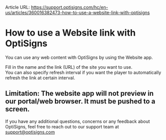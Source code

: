 Article URL: https://support.optisigns.com/hc/en-us/articles/360016382473-how-to-use-a-website-link-with-optisigns

# How to use a Website link with OptiSigns

You can use any web content with OptiSigns by using the Website app.

Fill in the name and the link (URL) of the site you want to use.  
You can also specify refresh interval if you want the player to automatically
refresh the link at certain interval.

Limitation: The website app will not preview in our portal/web browser. It
must be pushed to a screen.  
---  
  
If you have any additional questions, concerns or any feedback about
OptiSigns, feel free to reach out to our support team at
[support@optisigns.com](mailto:support@optisigns.com)

